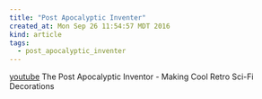 ```yaml
---
title: "Post Apocalyptic Inventer"
created_at: Mon Sep 26 11:54:57 MDT 2016
kind: article
tags:
  - post_apocalyptic_inventer
---
```


<a href="https://www.youtube.com/watch?v=n1d8Mh5ZChI" target="_blank">youtube</a>
The Post Apocalyptic Inventor - Making Cool Retro Sci-Fi Decorations

<!--
html boilerplate
<a href="" target="_blank"></a>
<a name=""></a>
<img src="" width="400px">
<ul>
  <li></li>
</ul>
<pre>
</pre>
<pre><code>
</code></pre>
<math xmlns='http://www.w3.org/1998/Math/MathML' display='block'>
</math>
-->
